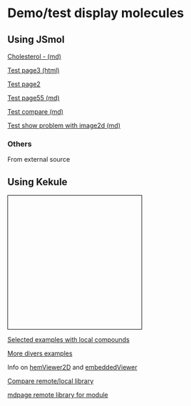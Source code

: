 # Demo/test display molecules
## Using JSmol

[Cholesterol -  (md)](page4)

[Test page3 (html)](page3)

[Test page2](page2)

[Test page55 (md)](page5)

[Test compare (md)](compare)

[Test show problem with image2d (md)](page11)

<script type="text/javascript" src="src/jmol.php?source=data/menthol-3D.mol&link=Pop 3D structure of menthol"></script>
<p></p>

<script type="text/javascript" src="https://chemapps.stolaf.edu/jmol/jmol.php?source=data/menthol-3D.mol&inline=1&width=150"></script>
<p></p>

### Others

From external source

<script type="text/javascript" src="https://chemapps.stolaf.edu/jmol/jmol.php?source=https://static.molinstincts.com/sdf_3d/cholesterol-3D-structure-CT1001897301.sdf&link=Pop up 3D structure of cholesterol"></script>

## Using Kekule

<script src="https://partridgejiang.github.io/Kekule.js/demos/libs/kekule/kekule.js?module=chemWidget"></script>
<span style="display:block;border:1px solid black;width:300px;height:300px" data-widget="Kekule.ChemWidget.Viewer2D" data-chem-obj="url(data/menthol-2D.mol)" data-caption="menthol"></span>

[Selected examples with local compounds](page12)

[More divers examples](page13)

Info on [hemViewer2D](https://partridgejiang.github.io/Kekule.js/demos/demoLauncher.html?id=chemViewer2D) and [embeddedViewer](https://partridgejiang.github.io/Kekule.js/demos/demoLauncher.html?id=chemViewer2D) 


[Compare remote/local library](page14)

[mdpage remote library for module](page15)
